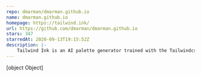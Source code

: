 ```yaml
---
repo: dmarman/dmarman.github.io
name: dmarman.github.io
homepage: https://tailwind.ink/
url: https://github.com/dmarman/dmarman.github.io
stars: 347
starredAt: 2020-09-13T19:15:52Z
description: |-
    Tailwind Ink is an AI palette generator trained with the Tailwindcss colors.
---
```


[object Object]
